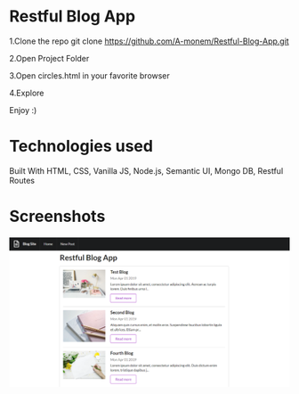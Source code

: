 # Restful Blog App

1.Clone the repo git clone https://github.com/A-monem/Restful-Blog-App.git

2.Open Project Folder

3.Open circles.html in your favorite browser

4.Explore

Enjoy :)

# Technologies used
Built With HTML, CSS, Vanilla JS, Node.js, Semantic UI, Mongo DB, Restful Routes

# Screenshots

![Home page screenshot](/images/Home.png)
